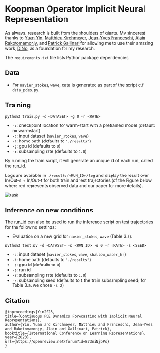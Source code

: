 # Koopman Operator Implicit Neural Representation

As always, research is built from the shoulders of giants. My sincerest thanks to [Yuan Yin](https://yuan-yin.github.io/), [Matthieu Kirchmeyer](https://mkirchmeyer.github.io/), [Jean-Yves Franceschi](https://jyfranceschi.fr), [Alain Rakotomamonjy](http://asi.insa-rouen.fr/enseignants/~arakoto/), and [Patrick Gallinari](http://www-connex.lip6.fr/~gallinar/gallinari/pmwiki.php) for allowing me to use their amazing work, [DINo](https://github.com/mkirchmeyer/DINo), as a foundation for my research.

The `requirements.txt` file lists Python package dependencies.

## Data 

* For `navier_stokes`, `wave`, data is generated as part of the script c.f. `data_pdes.py`.


## Training

```
python3 train.py -d <DATASET> -g 0 -r <RATE>
```

* `-c`: checkpoint location for warm-start with a pretrained model (default: no warmstart)
* `-d`: input dataset (`navier_stokes`, `wave`)
* `-f`: home path (defaults to `"./results"`)
* `-g`: gpu id (defaults to `0`)
* `-r`: subsampling rate (defaults to `1.0`)

By running the train script, it will generate an unique id of each run, called the run_id.

Logs are available in `./results/<RUN_ID>/log` and display the result over In/Out-s + In/Out-t for both train and test trajectories 
(cf the Figure below where red represents observed data and our paper for more details). 

![task](https://user-images.githubusercontent.com/15007187/215505653-843c1b0e-f7e1-41ce-819b-a16aec1d09d5.png)

## Inference on new conditions

The run_id can also be used to run the inference script on test trajectories for the following settings:
* Evaluation on a new grid for `navier_stokes`, `wave` (Table 3.a).

```
python3 test.py -d <DATASET> -p <RUN_ID> -g 0 -r <RATE> -s <SEED>
```

* `-d`: input dataset (`navier_stokes`, `wave`, `shallow_water_hr`)
* `-f`: home path (defaults to `"./results"`)
* `-g`: gpu id (defaults to `0`)
* `-p`: run id
* `-r`: subsampling rate (defaults to `1.0`)
* `-s`: subsampling seed (defaults to `1` the train subsampling seed; for Table 3.a. we chose `-s 2`)


## Citation

```
@inproceedings{Yin2023,
title={Continuous PDE Dynamics Forecasting with Implicit Neural Representations},
author={Yin, Yuan and Kirchmeyer, Matthieu and Franceschi, Jean-Yves and Rakotomamonjy, Alain and Gallinari, Patrick},
booktitle={International Conference on Learning Representations},
year={2023},
url={https://openreview.net/forum?id=B73niNjbPs}
}
```
